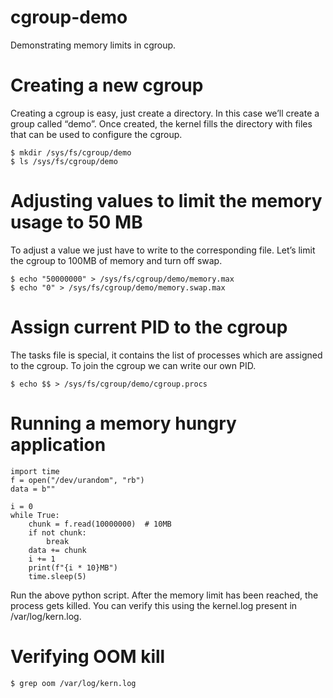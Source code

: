 # cgroup-demo
Demonstrating memory limits in cgroup. 

# Creating a new cgroup
Creating a cgroup is easy, just create a directory. In this case we’ll create a group called “demo”. Once created, the kernel fills the directory with files that can be used to configure the cgroup.
```
$ mkdir /sys/fs/cgroup/demo
$ ls /sys/fs/cgroup/demo
```

# Adjusting values to limit the memory usage to 50 MB
To adjust a value we just have to write to the corresponding file. Let’s limit the cgroup to 100MB of memory and turn off swap.
```
$ echo "50000000" > /sys/fs/cgroup/demo/memory.max
$ echo "0" > /sys/fs/cgroup/demo/memory.swap.max
```

# Assign current PID to the cgroup
The tasks file is special, it contains the list of processes which are assigned to the cgroup. To join the cgroup we can write our own PID.
```
$ echo $$ > /sys/fs/cgroup/demo/cgroup.procs
```

# Running a memory hungry application
```
import time
f = open("/dev/urandom", "rb")
data = b""

i = 0
while True:
    chunk = f.read(10000000)  # 10MB
    if not chunk:
        break
    data += chunk
    i += 1
    print(f"{i * 10}MB")
    time.sleep(5)

```
Run the above python script. After the memory limit has been reached, the process gets killed. You can verify this using the kernel.log present in /var/log/kern.log.

# Verifying OOM kill 

```
$ grep oom /var/log/kern.log
```
